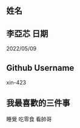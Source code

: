 姓名
----
李亞芯
日期
----
2022/05/09

Github Username
---------------
xin-423

我最喜歡的三件事
---------------
睡覺 吃零食 看帥哥
